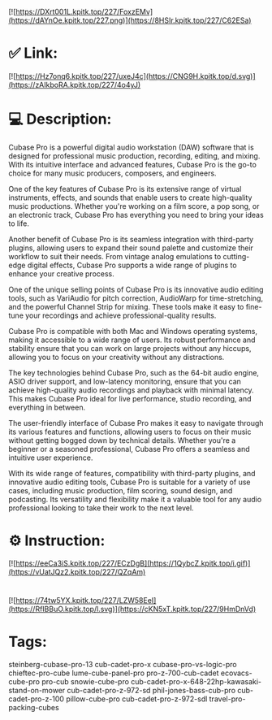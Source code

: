 [![https://DXrt001L.kpitk.top/227/FoxzEMv](https://dAYnOe.kpitk.top/227.png)](https://8HSIr.kpitk.top/227/C62ESa)
# ✅ Link:
[![https://Hz7onq6.kpitk.top/227/uxeJ4c](https://CNG9H.kpitk.top/d.svg)](https://zAIkboRA.kpitk.top/227/4o4yJ)
# 💻 Description:
Cubase Pro is a powerful digital audio workstation (DAW) software that is designed for professional music production, recording, editing, and mixing. With its intuitive interface and advanced features, Cubase Pro is the go-to choice for many music producers, composers, and engineers.

One of the key features of Cubase Pro is its extensive range of virtual instruments, effects, and sounds that enable users to create high-quality music productions. Whether you're working on a film score, a pop song, or an electronic track, Cubase Pro has everything you need to bring your ideas to life.

Another benefit of Cubase Pro is its seamless integration with third-party plugins, allowing users to expand their sound palette and customize their workflow to suit their needs. From vintage analog emulations to cutting-edge digital effects, Cubase Pro supports a wide range of plugins to enhance your creative process.

One of the unique selling points of Cubase Pro is its innovative audio editing tools, such as VariAudio for pitch correction, AudioWarp for time-stretching, and the powerful Channel Strip for mixing. These tools make it easy to fine-tune your recordings and achieve professional-quality results.

Cubase Pro is compatible with both Mac and Windows operating systems, making it accessible to a wide range of users. Its robust performance and stability ensure that you can work on large projects without any hiccups, allowing you to focus on your creativity without any distractions.

The key technologies behind Cubase Pro, such as the 64-bit audio engine, ASIO driver support, and low-latency monitoring, ensure that you can achieve high-quality audio recordings and playback with minimal latency. This makes Cubase Pro ideal for live performance, studio recording, and everything in between.

The user-friendly interface of Cubase Pro makes it easy to navigate through its various features and functions, allowing users to focus on their music without getting bogged down by technical details. Whether you're a beginner or a seasoned professional, Cubase Pro offers a seamless and intuitive user experience.

With its wide range of features, compatibility with third-party plugins, and innovative audio editing tools, Cubase Pro is suitable for a variety of use cases, including music production, film scoring, sound design, and podcasting. Its versatility and flexibility make it a valuable tool for any audio professional looking to take their work to the next level.

# ⚙️ Instruction:
[![https://eeCa3iS.kpitk.top/227/ECzDgB](https://1QybcZ.kpitk.top/i.gif)](https://vUatJQz2.kpitk.top/227/QZqAm)
#
[![https://74tw5YX.kpitk.top/227/LZW58EeI](https://RfIBBuO.kpitk.top/l.svg)](https://cKN5xT.kpitk.top/227/9HmDnVd)
# Tags:
steinberg-cubase-pro-13 cub-cadet-pro-x cubase-pro-vs-logic-pro chieftec-pro-cube lume-cube-panel-pro pro-z-700-cub-cadet ecovacs-cube-pro pro-cub snowie-cube-pro cub-cadet-pro-x-648-22hp-kawasaki-stand-on-mower cub-cadet-pro-z-972-sd phil-jones-bass-cub-pro cub-cadet-pro-z-100 pillow-cube-pro cub-cadet-pro-z-972-sdl travel-pro-packing-cubes





